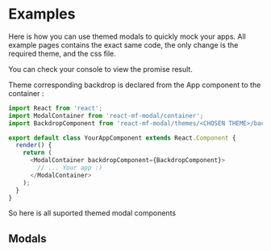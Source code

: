 # Examples

Here is how you can use themed modals to quickly mock your apps.
All example pages contains the exact same code, the only change is the required theme, and the css file.

You can check your console to view the promise result.

Theme corresponding backdrop is declared from the App component to the container :

```javascript
import React from 'react';
import ModalContainer from 'react-mf-modal/container';
import BackdropComponent from 'react-mf-modal/themes/<CHOSEN THEME>/backdrop';

export default class YourAppComponent extends React.Component {
  render() {
    return (
      <ModalContainer backdropComponent={BackdropComponent}>
        // ... Your app :)
      </ModalContainer>
    );
  }
}
```

So here is all suported themed modal components

## Modals